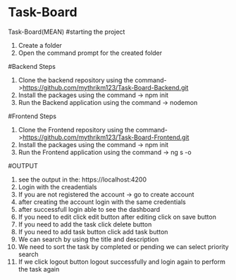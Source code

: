 # Task-Board
Task-Board(MEAN)
#starting the project
1. Create a folder
2. Open the command prompt for the created folder

#Backend Steps
1. Clone the backend repository using the command->https://github.com/mythrikm123/Task-Board-Backend.git
2. Install the packages using the command -> npm init
3. Run the Backend application using the command -> nodemon

#Frontend Steps
1. Clone the Frontend repository using the command->https://github.com/mythrikm123/Task-Board-Frontend.git
2. Install the packages using the command -> npm init
3. Run the Frontend application using the command -> ng s -o

#OUTPUT
1. see the output in the: https://localhost:4200
2. Login with the creadentials
3. If you are not registered the account -> go to create account
4. after creating the account login with the same credentials
5. after successfull login able to see the dashboard
6. If you need to edit click edit button after editing click on save button
7. If you need to add the task click delete button
8. If you need to add task button click add task button
9. We can search by using the title and description
10. We need to sort the task by completed or pending we can select priority search
11. If we click logout button logout successfully and login again to perform the task again

